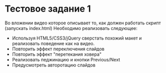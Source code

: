 # Тестовое задание 1

Во вложении видео которое описывает то, как должен работать скрипт
(запускать index.html) Необходимо реализовать следующее:

* Используя HTML5/CSS3/jQuery сверстать похожий макет и реализовать поведение как на видео.
* Повторить эффект переключения слайдов
* Повторить эффект "перетекания ховера"
* Реализовать педжинацию и кнопки Previous/Next
* Предусмотреть авторотацию слайдов